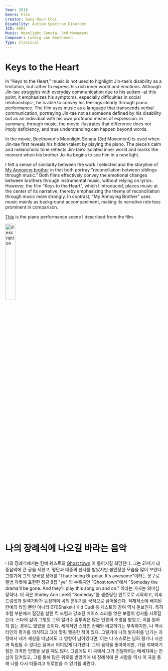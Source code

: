 ```yaml
---
Year: 2018
Genre: Film
Creator: Sung-Hyun Choi
Disability: Autism Spectrum Disorder
ICD: 6A02
Music: Moonlight Sonata, 3rd Movement
Composer: Ludwig van Beethoven
Type: Classical
---
```

# Keys to the Heart

In "Keys to the Heart," music is not used to highlight Jin-tae's disability as a limitation, but rather to express his rich inner world and emotions. Although Jin-tae struggles with everyday communication due to his autism -at this point, it emphasizes his symptoms, especially difficulties in social relationships-, he is able to convey his feelings clearly through piano performance. The film uses music as a language that transcends verbal communication, portraying Jin-tae not as someone defined by his disability but as an individual with his own profound means of expression. In summary, through music, the movie illustrates that difference does not imply deficiency, and true understanding can happen beyond words.

In the movie, Beethoven's Moonlight Sonata (3rd Movement) is used when Jin-tae first reveals his hidden talent by playing the piano. The piece’s calm and melancholic tone reflects Jin-tae’s isolated inner world and marks the moment when his brother Jo-ha begins to see him in a new light.


I felt a sense of similarity between the work I selected and the storyline of [My Annoying brother](kim_yesung.md) in that both portray “reconciliation between siblings through music.” Both films effectively convey the emotional changes between brothers through instrumental music, without relying on lyrics. However, the film "Keys to the Heart", which I introduced, places music at the center of its narrative, thereby emphasizing the theme of reconciliation through music more strongly. In contrast, "My Annoying Brother" uses music mainly as background accompaniment, making its narrative role less prominent in comparison.

[This](https://www.youtube.com/watch?v=uNRvJujw7ws) is the piano performance scene I described from the film.

<img src="./moon_sehyun_img.png" alt="description" style="width:25%;" />

# 나의 장례식에 나오길 바라는 음악
나의 장례식에서는 칸예 웨스트의 [Ghost town](https://youtu.be/qAsHVwl-MU4?feature=shared) 이 틀어지길 희망한다. 그는 21세기 대중음악에 큰 공을 세웠고, 평단과 대중의 찬사를 받았지만 불안정한 모습을 많이 보였다. 그렇기에 그의 양극성 장애를 "I hate being Bi-polar. It's awesome"이라는 문구로 앨범 자켓에 표현한 정규 8집 "ye" 의 수록곡인 "Ghost town"에서 "Someday the drama'll be gone. And they'll play this song on and on." 이라는 가사는 의미심장하다. 이 곡은 Shirley Ann Lee의 "Someday"를 샘플링한 인트로로 시작하고, 이후 드럼셋과 일렉기타가 등장하며 곡의 분위기를 극적으로 끌어올린다. 적재적소에 배치된 칸예의 라임 뿐만 아니라 070Shake나 Kid Cudi 등 게스트의 참여 역시 돋보인다. 특히 후렴 부분에서 질감을 살린 킥 드럼과 강조된 베이스 소리를 얹은 보컬이 청자를 사로잡는다. 스타의 삶이 그렇듯 그의 일거수 일투족은 많은 언론의 조명을 받았고, 이를 원하지 않는 경우도 많았을 것이다. 세계적인 스타인 칸예와 비교하기는 부족하지만, 나 역시 타인의 평가를 의식하고 그에 맞춰 행동한 적이 있다. 그렇기에 나의 발자취를 남기는 과정에서 내가 세상을 떠남에도 그 영향이 남아있다면, 이는 나 스스로는 남의 평가나 시선과 독립될 수 있다는 점에서 의미있게 다가왔다. 그의 음악을 좋아하지만, 가끔 이해하기 힘든 과격한 언행을 보일 때도 많다. 그럼에도 이 곡에서 그가 전달하려는 메세지에는 진심이 담겨있고, 그를 통해 많은 위로를 받았기에 내 장례식에 온 사람들 역시 이 곡을 통해 나를 다시 떠올리고 위로받을 수 있기를 바란다.
